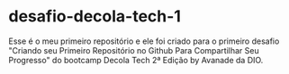 # desafio-decola-tech-1
Esse é o meu primeiro repositório e ele foi criado para o primeiro desafio "Criando seu Primeiro Repositório no Github Para Compartilhar Seu Progresso" do bootcamp Decola Tech 2ª Edição by Avanade da DIO.
